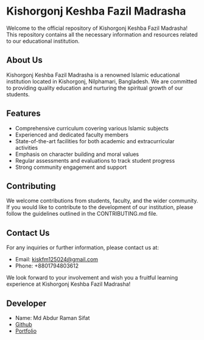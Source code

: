# Kishorgonj Keshba Fazil Madrasha

Welcome to the official repository of Kishorgonj Keshba Fazil Madrasha! This repository contains all the necessary information and resources related to our educational institution.

## About Us

Kishorgonj Keshba Fazil Madrasha is a renowned Islamic educational institution located in Kishorgonj, Nilphamari, Bangladesh. We are committed to providing quality education and nurturing the spiritual growth of our students.

## Features

- Comprehensive curriculum covering various Islamic subjects
- Experienced and dedicated faculty members
- State-of-the-art facilities for both academic and extracurricular activities
- Emphasis on character building and moral values
- Regular assessments and evaluations to track student progress
- Strong community engagement and support

## Contributing

We welcome contributions from students, faculty, and the wider community. If you would like to contribute to the development of our institution, please follow the guidelines outlined in the CONTRIBUTING.md file.

## Contact Us

For any inquiries or further information, please contact us at:

- Email: kiskfm125024@gmail.com
- Phone: +8801794803612

We look forward to your involvement and wish you a fruitful learning experience at Kishorgonj Keshba Fazil Madrasha!


## Developer
- Name: Md Abdur Raman Sifat
- [Github](https://github.com/sifat-99)
- [Portfolio](https:mdabdurrahmansifat.vercel.app)

